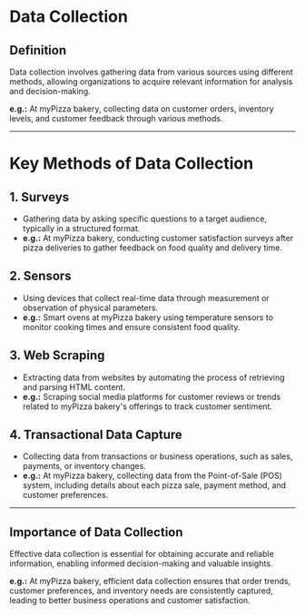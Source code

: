 # Data Collection  

## Definition  
Data collection involves gathering data from various sources using different methods, allowing organizations to acquire relevant information for analysis and decision-making.

**e.g.:** At myPizza bakery, collecting data on customer orders, inventory levels, and customer feedback through various methods.

---

# Key Methods of Data Collection  

## 1. Surveys  
- Gathering data by asking specific questions to a target audience, typically in a structured format.
- **e.g.:** At myPizza bakery, conducting customer satisfaction surveys after pizza deliveries to gather feedback on food quality and delivery time.

## 2. Sensors  
- Using devices that collect real-time data through measurement or observation of physical parameters.
- **e.g.:** Smart ovens at myPizza bakery using temperature sensors to monitor cooking times and ensure consistent food quality.

## 3. Web Scraping  
- Extracting data from websites by automating the process of retrieving and parsing HTML content.
- **e.g.:** Scraping social media platforms for customer reviews or trends related to myPizza bakery's offerings to track customer sentiment.

## 4. Transactional Data Capture  
- Collecting data from transactions or business operations, such as sales, payments, or inventory changes.
- **e.g.:** At myPizza bakery, collecting data from the Point-of-Sale (POS) system, including details about each pizza sale, payment method, and customer preferences.

---  

## Importance of Data Collection  
Effective data collection is essential for obtaining accurate and reliable information, enabling informed decision-making and valuable insights.

**e.g.:** At myPizza bakery, efficient data collection ensures that order trends, customer preferences, and inventory needs are consistently captured, leading to better business operations and customer satisfaction.
